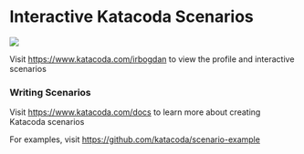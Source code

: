 # Interactive Katacoda Scenarios

[![](http://shields.katacoda.com/katacoda/irbogdan/count.svg)](https://www.katacoda.com/irbogdan "Get your profile on Katacoda.com")

Visit https://www.katacoda.com/irbogdan to view the profile and interactive scenarios

### Writing Scenarios
Visit https://www.katacoda.com/docs to learn more about creating Katacoda scenarios

For examples, visit https://github.com/katacoda/scenario-example
